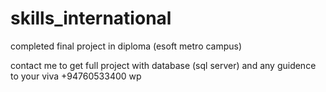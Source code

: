 # skills_international
completed final project in diploma (esoft metro campus)

contact me to get full project with database (sql server) and any guidence to your viva 
+94760533400 wp

